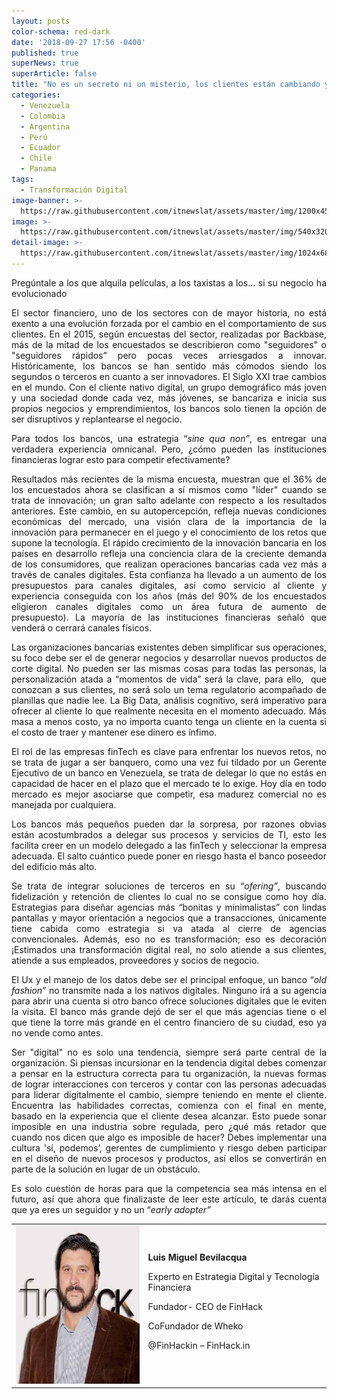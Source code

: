 ```yaml
---
layout: posts
color-schema: red-dark
date: '2018-09-27 17:56 -0400'
published: true
superNews: true
superArticle: false
title: "No es un secreto ni un misterio, los clientes están cambiando y aunque suene “cliché” o te adaptas\_o desapareces"
categories:
  - Venezuela
  - Colombia
  - Argentina
  - Perú
  - Ecuador
  - Chile
  - Panama
tags:
  - Transformación Digital
image-banner: >-
  https://raw.githubusercontent.com/itnewslat/assets/master/img/1200x450/Banner-WeCode.jpg
image: >-
  https://raw.githubusercontent.com/itnewslat/assets/master/img/540x320/Cliente-preocupado-p.jpg
detail-image: >-
  https://raw.githubusercontent.com/itnewslat/assets/master/img/1024x680/Cliente-preocupado-g.jpg
---
```

<p style="text-align: justify;">Pregúntale a los que alquila películas, a los taxistas a los… si su negocio ha evolucionado</p>

<p style="text-align: justify;">El sector financiero, uno de los sectores con de mayor historia, no está exento a una evolución forzada por el cambio en el comportamiento de sus clientes. En el 2015, según encuestas del sector, realizadas por Backbase, más de la mitad de los encuestados se describieron como "seguidores" o "seguidores rápidos” pero pocas veces arriesgados a innovar. Históricamente, los bancos se han sentido más cómodos siendo los segundos o terceros en cuanto a ser innovadores. El Siglo XXI trae cambios en el mundo. Con el cliente nativo digital, un grupo demográfico más joven y una sociedad donde cada vez, más jóvenes, se bancariza e inicia sus propios negocios y emprendimientos, los bancos solo tienen la opción de ser disruptivos y replantearse el negocio.</p>
<p style="text-align: justify;">Para todos los bancos, una estrategia “<em>sine qua non</em><em>”</em>, es entregar una verdadera experiencia omnicanal. Pero, ¿cómo pueden las instituciones financieras lograr esto para competir efectivamente?</p>

<p style="text-align: justify;">Resultados más recientes de la misma encuesta, muestran que el 36% de los encuestados ahora se clasifican a sí mismos como "líder" cuando se trata de innovación; un gran salto adelante con respecto a los resultados anteriores. Este cambio, en su autopercepción, refleja nuevas condiciones económicas del mercado, una visión clara de la importancia de la innovación para permanecer en el juego y el conocimiento de los retos que supone la tecnología. El rápido crecimiento de la innovación bancaria en los países en desarrollo refleja una conciencia clara de la creciente demanda de los consumidores, que realizan operaciones bancarias cada vez más a través de canales digitales. Esta confianza ha llevado a un aumento de los presupuestos para canales digitales, así como servicio al cliente y experiencia conseguida con los años (más del 90% de los encuestados eligieron canales digitales como un área futura de aumento de presupuesto). La mayoría de las instituciones financieras señaló que venderá o cerrará canales físicos.</p>

<p style="text-align: justify;">Las organizaciones bancarias existentes deben simplificar sus operaciones, su foco debe ser el de generar negocios y desarrollar nuevos productos de corte digital. No pueden ser las mismas cosas para todas las personas, la personalización atada a “momentos de vida” será la clave, para ello,  que conozcan a sus clientes, no será solo un tema regulatorio acompañado de planillas que nadie lee. La Big Data, análisis cognitivo, será imperativo para ofrecer al cliente lo que realmente necesita en el momento adecuado. Más masa a menos costo, ya no importa cuanto tenga un cliente en la cuenta si el costo de traer y mantener ese dinero es ínfimo.</p>

<p style="text-align: justify;">El rol de las empresas finTech es clave para enfrentar los nuevos retos, no se trata de jugar a ser banquero, como una vez fui tildado por un Gerente Ejecutivo de un banco en Venezuela, se trata de delegar lo que no estás en capacidad de hacer en el plazo que el mercado te lo exige. Hoy día en todo mercado es mejor asociarse que competir, esa madurez comercial no es manejada por cualquiera.</p>

<p style="text-align: justify;">Los bancos más pequeños pueden dar la sorpresa, por razones obvias están acostumbrados a delegar sus procesos y servicios de TI, esto les facilita creer en un modelo delegado a las finTech y seleccionar la empresa adecuada. El salto cuántico puede poner en riesgo hasta el banco poseedor del edificio más alto.</p>

<p style="text-align: justify;">Se trata de integrar soluciones de terceros en su “<em>ofering</em><em>”</em>, buscando fidelización y retención de clientes lo cual no se consigue como hoy día. Estrategias para diseñar agencias más “bonitas y minimalistas” con lindas pantallas y mayor orientación a negocios que a transacciones, únicamente tiene cabida como estrategia si va atada al cierre de agencias convencionales. Además, eso no es transformación; eso es decoración ¡Estimados una transformación digital real, no solo atiende a sus clientes, atiende a sus empleados, proveedores y socios de negocio.</p>

<p style="text-align: justify;">El Ux y el manejo de los datos debe ser el principal enfoque, un banco “<em>old fashion</em>” no transmite nada a los nativos digitales. Ninguno irá a su agencia para abrir una cuenta si otro banco ofrece soluciones digitales que le eviten la visita. El banco más grande dejó de ser el que más agencias tiene o el que tiene la torre más grande en el centro financiero de su ciudad, eso ya no vende como antes.</p>

<p style="text-align: justify;">Ser "digital" no es solo una tendencia, siempre será parte central de la organización. Si piensas incursionar en la tendencia digital debes comenzar a pensar en la estructura correcta para tu organización, la nuevas formas de lograr interacciones con terceros y contar con las personas adecuadas para liderar digitalmente el cambio, siempre teniendo en mente el cliente. Encuentra las habilidades correctas, comienza con el final en mente, basado en la experiencia que el cliente desea alcanzar. Esto puede sonar imposible en una industria sobre regulada, pero ¿qué más retador que cuando nos dicen que algo es imposible de hacer? Debes implementar una cultura 'sí, podemos’, gerentes de cumplimiento y riesgo deben participar en el diseño de nuevos procesos y productos, así ellos se convertirán en parte de la solución en lugar de un obstáculo.</p>

<p style="text-align: justify;">Es solo cuestión de horas para que la competencia sea más intensa en el futuro, así que ahora que finalizaste de leer este artículo, te darás cuenta que ya eres un seguidor y no un “<em>early adopter</em><em>”</em></p>

<table style="height: 352px;" width="622">
<tbody>
<tr>
<td><img class="alignnone" src="https://raw.githubusercontent.com/itnewslat/assets/master/img/300x300/LMB.jpg" alt="" width="266" height="253" /></td>
  <td><Strong>Luis Miguel Bevilacqua</Strong>

Experto en Estrategia Digital y Tecnología Financiera

Fundador- CEO de FinHack

CoFundador de Wheko

@FinHackin – FinHack.in</td>
</tr>
</tbody>
</table>
